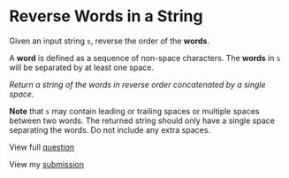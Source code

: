 # **Reverse Words in a String**

Given an input string `s`, reverse the order of the **words**.

A **word** is defined as a sequence of non-space characters. The **words** in `s` will be separated by at least one space.

_Return a string of the words in reverse order concatenated by a single space._

**Note** that `s` may contain leading or trailing spaces or multiple spaces between two words. The returned string should only have a single space separating the words. Do not include any extra spaces.

View full [question](https://leetcode.com/problems/reverse-words-in-a-string?envType=study-plan-v2&envId=leetcode-75)

View my [submission](https://leetcode.com/problems/reverse-words-in-a-string/submissions/1480095225)
